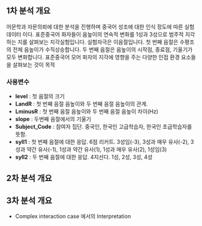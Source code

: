 ## 1차 분석 개요 

어문학과 자문의뢰에 대한 분석을 진행하며 중국어 성조에 대한 인식 정도에 따른 실험데이터 이다.
표준중국어 화자들이 음높이의 연속적 변화를 1성과 3성으로 범주적 지각하는 지를 살펴보는 지각실험입니다. 실험자극은 이음절입니다. 첫 번째 음절은 수평조의 전체 음높이가 수직상승합니다. 두 번째 음절은 음높이의 시작점, 종료점, 기울기가 모두 변화합니다. 표준중국어 모어 화자의 지각에 영향을 주는 다양한 인접 환경 요소들을 살펴보는 것이 목적 

### 사용변수 
- **level** : 첫 음절의 크기
- **LandR** : 첫 번째 음절 음높이와 두 번째 음절 음높이의 관계. 
- **LminusR** :  첫 번째 음절 음높이와 두 번째 음절 음높이 차이(Hz)
- **slope** : 두번째 음절에서의 기울기 
- **Subject_Code** : 참여자 집단. 중국인, 한국인 고급학습자, 한국인 초급학습자를 뜻함. 
- **syll1** :  첫 번째 음절에 대한 응답. 6점 리커트. 3성임(-3), 3성과 매우 유사(-2), 3성과 약간 유사(-1), 1성과 약간 유사(1), 1성과 매우 유사(2), 1성임(3)
- **syll2** : 두 번째 음절에 대한 응답. 4지선다. 1성, 2성, 3성, 4성

## 2차 분석 개요 

## 3차 분석 개요 

- Complex interaction case 에서의 Interpretation
